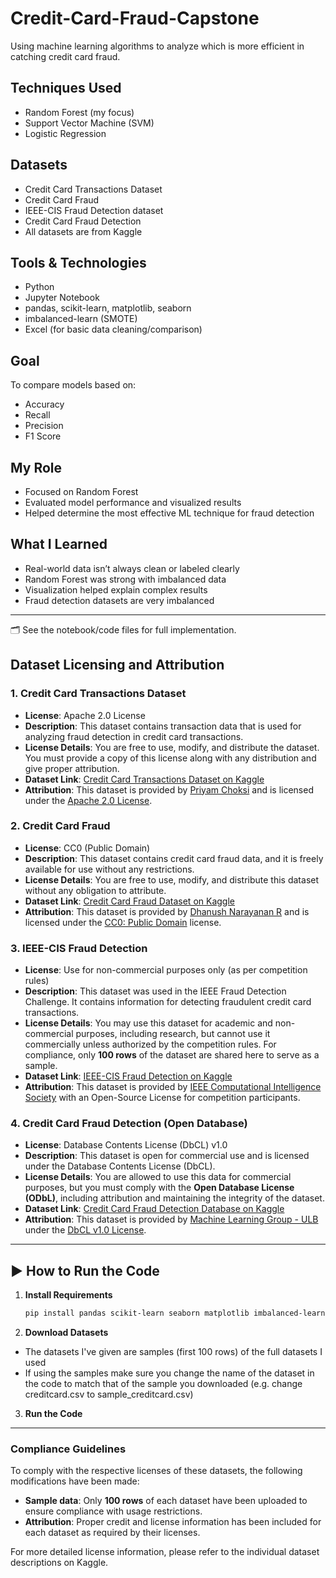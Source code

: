 # Credit-Card-Fraud-Capstone
Using machine learning algorithms to analyze which is more efficient in catching credit card fraud.

## Techniques Used
- Random Forest (my focus)
- Support Vector Machine (SVM)
- Logistic Regression

## Datasets
- Credit Card Transactions Dataset
- Credit Card Fraud
- IEEE-CIS Fraud Detection dataset
- Credit Card Fraud Detection
- All datasets are from Kaggle

## Tools & Technologies
- Python
- Jupyter Notebook
- pandas, scikit-learn, matplotlib, seaborn
- imbalanced-learn (SMOTE)
- Excel (for basic data cleaning/comparison)

## Goal
To compare models based on:
- Accuracy
- Recall
- Precision
- F1 Score

## My Role
- Focused on Random Forest
- Evaluated model performance and visualized results
- Helped determine the most effective ML technique for fraud detection

## What I Learned
- Real-world data isn’t always clean or labeled clearly
- Random Forest was strong with imbalanced data
- Visualization helped explain complex results
- Fraud detection datasets are very imbalanced

---

🗂️ See the notebook/code files for full implementation.

## Dataset Licensing and Attribution

### 1. **Credit Card Transactions Dataset**
- **License**: Apache 2.0 License
- **Description**: This dataset contains transaction data that is used for analyzing fraud detection in credit card transactions.
- **License Details**: You are free to use, modify, and distribute the dataset. You must provide a copy of this license along with any distribution and give proper attribution.
- **Dataset Link**: [Credit Card Transactions Dataset on Kaggle](https://www.kaggle.com/datasets/priyamchoksi/credit-card-transactions-dataset)
- **Attribution**: This dataset is provided by [Priyam Choksi](https://www.kaggle.com/priyamchoksi) and is licensed under the [Apache 2.0 License](https://www.apache.org/licenses/LICENSE-2.0).

### 2. **Credit Card Fraud**
- **License**: CC0 (Public Domain)
- **Description**: This dataset contains credit card fraud data, and it is freely available for use without any restrictions.
- **License Details**: You are free to use, modify, and distribute this dataset without any obligation to attribute.
- **Dataset Link**: [Credit Card Fraud Dataset on Kaggle](https://www.kaggle.com/datasets/dhanushnarayananr/credit-card-fraud)
- **Attribution**: This dataset is provided by [Dhanush Narayanan R](https://www.kaggle.com/dhanushnarayananr) and is licensed under the [CC0: Public Domain](https://creativecommons.org/publicdomain/zero/1.0/) license.

### 3. **IEEE-CIS Fraud Detection**
- **License**: Use for non-commercial purposes only (as per competition rules)
- **Description**: This dataset was used in the IEEE Fraud Detection Challenge. It contains information for detecting fraudulent credit card transactions.
- **License Details**: You may use this dataset for academic and non-commercial purposes, including research, but cannot use it commercially unless authorized by the competition rules. For compliance, only **100 rows** of the dataset are shared here to serve as a sample.
- **Dataset Link**: [IEEE-CIS Fraud Detection on Kaggle](https://www.kaggle.com/c/ieee-fraud-detection/data)
- **Attribution**: This dataset is provided by [IEEE Computational Intelligence Society](https://www.kaggle.com/competitions/ieee-fraud-detection/rules#7-competition-data) with an Open-Source License for competition participants.

### 4. **Credit Card Fraud Detection (Open Database)**
- **License**: Database Contents License (DbCL) v1.0
- **Description**: This dataset is open for commercial use and is licensed under the Database Contents License (DbCL).
- **License Details**: You are allowed to use this data for commercial purposes, but you must comply with the **Open Database License (ODbL)**, including attribution and maintaining the integrity of the dataset.
- **Dataset Link**: [Credit Card Fraud Detection Database on Kaggle](https://www.kaggle.com/datasets/mlg-ulb/creditcardfraud)
- **Attribution**: This dataset is provided by [Machine Learning Group - ULB](https://www.kaggle.com/datasets/mlg-ulb/creditcardfraud) under the [DbCL v1.0 License](https://opendatacommons.org/licenses/dbcl/1-0/).

---
## :arrow_forward: How to Run the Code

1. **Install Requirements**
   ```bash
   pip install pandas scikit-learn seaborn matplotlib imbalanced-learn
   
2. **Download Datasets**
- The datasets I've given are samples (first 100 rows) of the full datasets I used
- If using the samples make sure you change the name of the dataset in the code to match that of the sample you downloaded (e.g. change creditcard.csv to sample_creditcard.csv)

3. **Run the Code**
   
---   
### Compliance Guidelines

To comply with the respective licenses of these datasets, the following modifications have been made:
- **Sample data**: Only **100 rows** of each dataset have been uploaded to ensure compliance with usage restrictions.
- **Attribution**: Proper credit and license information has been included for each dataset as required by their licenses.

For more detailed license information, please refer to the individual dataset descriptions on Kaggle.
